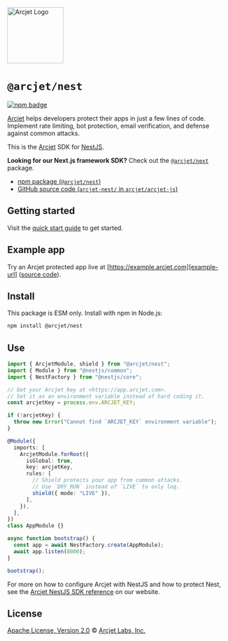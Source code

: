 <a href="https://arcjet.com" target="_arcjet-home">
  <picture>
    <source media="(prefers-color-scheme: dark)" srcset="https://arcjet.com/logo/arcjet-dark-lockup-voyage-horizontal.svg">
    <img src="https://arcjet.com/logo/arcjet-light-lockup-voyage-horizontal.svg" alt="Arcjet Logo" height="128" width="auto">
  </picture>
</a>

# `@arcjet/nest`

<p>
  <a href="https://www.npmjs.com/package/@arcjet/nest">
    <picture>
      <source media="(prefers-color-scheme: dark)" srcset="https://img.shields.io/npm/v/%40arcjet%2Fnest?style=flat-square&label=%E2%9C%A6Aj&labelColor=000000&color=5C5866">
      <img alt="npm badge" src="https://img.shields.io/npm/v/%40arcjet%2Fnest?style=flat-square&label=%E2%9C%A6Aj&labelColor=ECE6F0&color=ECE6F0">
    </picture>
  </a>
</p>

[Arcjet][arcjet] helps developers protect their apps in just a few lines of
code. Implement rate limiting, bot protection, email verification, and defense
against common attacks.

This is the [Arcjet][arcjet] SDK for [NestJS][nest-js].

**Looking for our Next.js framework SDK?** Check out the
[`@arcjet/next`][alt-sdk] package.

- [npm package (`@arcjet/nest`)](https://www.npmjs.com/package/@arcjet/nest)
- [GitHub source code (`arcjet-nest/` in `arcjet/arcjet-js`)](https://github.com/arcjet/arcjet-js/tree/main/arcjet-nest)

## Getting started

Visit the [quick start guide][quick-start] to get started.

## Example app

Try an Arcjet protected app live at [https://example.arcjet.com][example-url]
([source code][example-source]).

## Install

This package is ESM only.
Install with npm in Node.js:

```sh
npm install @arcjet/nest
```

## Use

```ts
import { ArcjetModule, shield } from "@arcjet/nest";
import { Module } from "@nestjs/common";
import { NestFactory } from "@nestjs/core";

// Get your Arcjet key at <https://app.arcjet.com>.
// Set it as an environment variable instead of hard coding it.
const arcjetKey = process.env.ARCJET_KEY;

if (!arcjetKey) {
  throw new Error("Cannot find `ARCJET_KEY` environment variable");
}

@Module({
  imports: [
    ArcjetModule.forRoot({
      isGlobal: true,
      key: arcjetKey,
      rules: [
        // Shield protects your app from common attacks.
        // Use `DRY_RUN` instead of `LIVE` to only log.
        shield({ mode: "LIVE" }),
      ],
    }),
  ],
})
class AppModule {}

async function bootstrap() {
  const app = await NestFactory.create(AppModule);
  await app.listen(8000);
}

bootstrap();
```

For more on how to configure Arcjet with NestJS and how to protect Nest,
see the [Arcjet NestJS SDK reference][arcjet-reference-nest] on our website.

## License

[Apache License, Version 2.0][apache-license] © [Arcjet Labs, Inc.][arcjet]

[arcjet-reference-nest]: https://docs.arcjet.com/reference/nestjs
[arcjet]: https://arcjet.com
[nest-js]: https://nestjs.com/
[alt-sdk]: https://www.npmjs.com/package/@arcjet/next
[example-url]: https://example.arcjet.com
[quick-start]: https://docs.arcjet.com/get-started/nestjs
[example-source]: https://github.com/arcjet/arcjet-js-example
[apache-license]: http://www.apache.org/licenses/LICENSE-2.0
